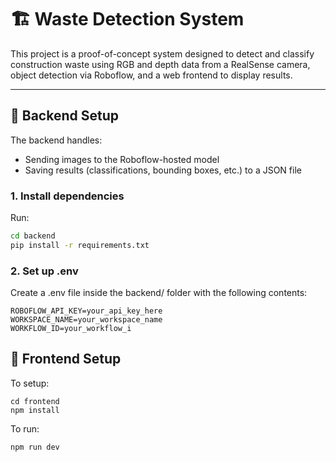 # 🏗️ Waste Detection System

This project is a proof-of-concept system designed to detect and classify construction waste using RGB and depth data from a RealSense camera, object detection via Roboflow, and a web frontend to display results.

---

## 🔧 Backend Setup

The backend handles:

- Sending images to the Roboflow-hosted model
- Saving results (classifications, bounding boxes, etc.) to a JSON file

### 1. Install dependencies

Run:

```bash
cd backend
pip install -r requirements.txt
```

### 2. Set up .env

Create a .env file inside the backend/ folder with the following contents:

```ROBOFLOW_API_URL=https://detect.roboflow.com
ROBOFLOW_API_KEY=your_api_key_here
WORKSPACE_NAME=your_workspace_name
WORKFLOW_ID=your_workflow_i
```

## 🔧 Frontend Setup

To setup:

```
cd frontend
npm install
```

To run:

```
npm run dev
```
